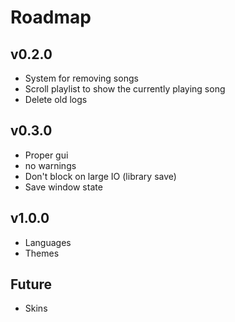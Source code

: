 # Roadmap

## v0.2.0
- System for removing songs
- Scroll playlist to show the currently playing song
- Delete old logs

## v0.3.0
- Proper gui
- no warnings
- Don't block on large IO (library save)
- Save window state

## v1.0.0
- Languages
- Themes

## Future
- Skins
